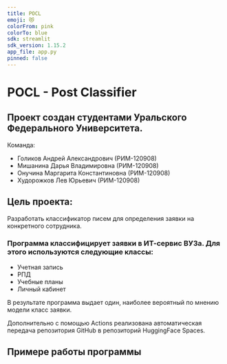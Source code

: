 ```yaml
---
title: POCL
emoji: 😻
colorFrom: pink
colorTo: blue
sdk: streamlit
sdk_version: 1.15.2
app_file: app.py
pinned: false
---
```


# POCL - Post Classifier

## Проект создан студентами Уральского Федерального Университета.
Команда:
+ Голиков Андрей Александрович (РИМ-120908)
+ Мишанина Дарья Владимировна (РИМ-120908)
+ Онучина Маргарита Константиновна (РИМ-120908)
+ Худорожков Лев Юрьевич (РИМ-120908)

## Цель проекта:
Разработать классификатор писем для определения заявки на конкретного сотрудника.

### Программа классифицирует заявки в ИТ-сервис ВУЗа. Для этого используются следующие классы:
+ Учетная запись
+ РПД
+ Учебные планы
+ Личный кабинет

В результате программа выдает один, наиболее вероятный по мнению модели класс заявки.

Дополнительно с помощью Actions реализована автоматическая передача репозитория GitHub в репозиторий HuggingFace Spaces.

## Примере работы программы

